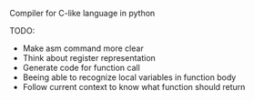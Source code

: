 Compiler for C-like language in python

TODO:
- Make asm command more clear
- Think about register representation
- Generate code for function call
- Beeing able to recognize local variables in function body
- Follow current context to know what function should return